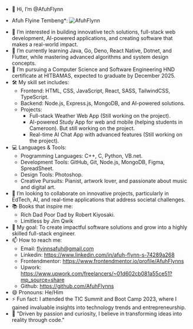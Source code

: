 - 👋 Hi, I’m @AfuhFlynn
* Afuh Flyine Tembeng*:
![AfuhFlynn](https://avatars.githubusercontent.com/u/138466374?s=400&u=baba214605be6977dee2cac3343ef9f8e7c095e8&v=4)

- 👀 I’m interested in building innovative tech solutions, full-stack web development, AI-powered applications, and creating software that makes a real-world impact.
- 🌱 I’m currently learning Java, Go, Deno, React Native, Dotnet, and Flutter, while mastering advanced algorithms and system design concepts.
- 💼 I’m pursuing a Computer Science and Software Engineering HND certificate at HITBAMAS, expected to graduate by December 2025.
- 🛠️ My skill set includes:
  - Frontend: HTML, CSS, JavaScript, React, SASS, TailwindCSS, TypeScript.
  - Backend: Node.js, Express.js, MongoDB, and AI-powered solutions.
  - Projects:
    - Full-stack Weather Web App (Still working on the project).
    - AI-powered Study App for web and mobile (helping students in Cameroon). But still working on the project.
    - Real-time AI Chat App with advanced features (Still working on the project).
- 💻 Languages & Tools:
  - Programming Languages: C++, C, Python, VB.net.
  - Development Tools: GitHub, Git, Node.js, MongoDB, Figma, SpreadSheet.
  - Design Tools: Photoshop.
  - Creative Pursuits: Pianist, artwork lover, and passionate about music and digital art.
- 💞️ I’m looking to collaborate on innovative projects, particularly in EdTech, AI, and real-time applications that address societal challenges.
- 📚 Books that inspire me:
  - Rich Dad Poor Dad by Robert Kiyosaki.
  - Limitless by Jim Qwik
- 🎯 My goal: To create impactful software solutions and grow into a highly skilled full-stack engineer.
- 📫 How to reach me:
  - Email: flyinnsafuh@gmail.com
  - Linkedin: https://www.linkedin.com/in/afuh-flynn-s-74289a268
  - Frontendmentor: https://www.frontendmentor.io/profile/AfuhFlynns
  - Upwork: https://www.upwork.com/freelancers/~01d602cb081a55ce51?mp_source=share
  - Github: https://github.com/AfuhFlynns
- 😄 Pronouns: He/Him
- ⚡ Fun fact: I attended the TIC Summit and Boot Camp 2023, where I gained invaluable insights into technology trends and entrepreneurship.
- 🌟 "Driven by passion and curiosity, I believe in transforming ideas into reality through code."
